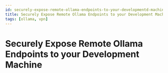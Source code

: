 ```yaml
---
id: securely-expose-remote-ollama-endpoints-to-your-developmentd-machine
title: Securely Expose Remote Ollama Endpoints to your Development Machine
tags: [ollama, vpn]
---
```


# Securely Expose Remote Ollama Endpoints to your Development Machine

